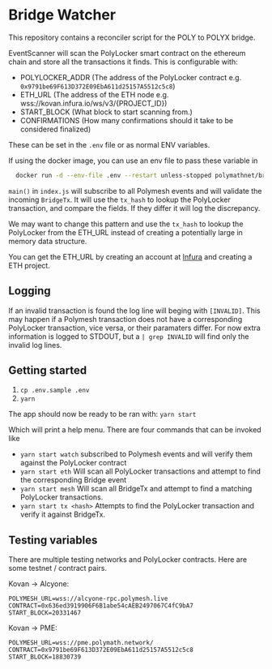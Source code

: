 # Bridge Watcher

This repository contains a reconciler script for the POLY to POLYX bridge.

EventScanner will scan the PolyLocker smart contract on the ethereum chain and store all the transactions it finds.
This is configurable with:

- POLYLOCKER_ADDR (The address of the PolyLocker contract e.g. `0x9791be69F613D372E09EbA611d25157A5512c5c8`)
- ETH_URL (The address of the ETH node e.g. wss://kovan.infura.io/ws/v3/{PROJECT_ID})
- START_BLOCK (What block to start scanning from.)
- CONFIRMATIONS (How many confirmations should it take to be considered finalized)

These can be set in the `.env` file or as normal ENV variables.

If using the docker image, you can use an env file to pass these variable in

```sh
  docker run -d --env-file .env --restart unless-stopped polymathnet/bridge-watcher
```

`main()` in `index.js` will subscribe to all Polymesh events and will validate the incoming `BridgeTx`. It will use the `tx_hash` to lookup the PolyLocker transaction, and compare the fields. If they differ it will log the discrepancy.

We may want to change this pattern and use the `tx_hash` to lookup the PolyLocker from the ETH_URL instead of creating a potentially large in memory data structure.

You can get the ETH_URL by creating an account at [Infura](https://infura.io/) and creating a ETH project.

## Logging

If an invalid transaction is found the log line will beging with `[INVALID]`. This may happen if a Polymesh transaction does not have a corresponding PolyLocker transaction, vice versa, or their paramaters differ. For now extra information is logged to STDOUT, but a `| grep INVALID` will find only the invalid log lines.

## Getting started

1. `cp .env.sample .env`
1. `yarn`

The app should now be ready to be ran with:
`yarn start`

Which will print a help menu. There are four commands that can be invoked like

- `yarn start watch` subscribed to Polymesh events and will verify them against the PolyLocker contract
- `yarn start eth` Will scan all PolyLocker transactions and attempt to find the corresponding Bridge event
- `yarn start mesh` Will scan all BridgeTx and attempt to find a matching PolyLocker transactions.
- `yarn start tx <hash>` Attempts to find the PolyLocker transaction and verify it against BridgeTx.

## Testing variables

There are multiple testing networks and PolyLocker contracts. Here are some testnet / contract pairs.

Kovan -> Alcyone:

```
POLYMESH_URL=wss://alcyone-rpc.polymesh.live
CONTRACT=0x636ed3919906F6B1abe54cAEB2497067C4fC9bA7
START_BLOCK=20331467
```

Kovan -> PME:

```
POLYMESH_URL=wss://pme.polymath.network/
CONTRACT=0x9791be69F613D372E09EbA611d25157A5512c5c8
START_BLOCK=18830739
```
